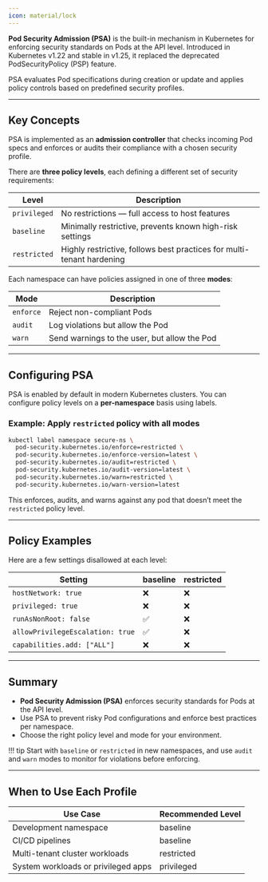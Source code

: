 ```yaml
---
icon: material/lock
---
```


**Pod Security Admission (PSA)** is the built-in mechanism in Kubernetes for enforcing security standards on Pods at the API level. Introduced in Kubernetes v1.22 and stable in v1.25, it replaced the deprecated PodSecurityPolicy (PSP) feature.

PSA evaluates Pod specifications during creation or update and applies policy controls based on predefined security profiles.

---

<h2>Key Concepts</h2>

PSA is implemented as an <strong>admission controller</strong> that checks incoming Pod specs and enforces or audits their compliance with a chosen security profile.

There are <strong>three policy levels</strong>, each defining a different set of security requirements:

| Level     | Description                                                                |
|-----------|----------------------------------------------------------------------------|
| <code>privileged</code> | No restrictions — full access to host features                         |
| <code>baseline</code>   | Minimally restrictive, prevents known high-risk settings               |
| <code>restricted</code> | Highly restrictive, follows best practices for multi-tenant hardening  |

Each namespace can have policies assigned in one of three <strong>modes</strong>:

| Mode     | Description                                                     |
|----------|-----------------------------------------------------------------|
| <code>enforce</code> | Reject non-compliant Pods                                     |
| <code>audit</code>   | Log violations but allow the Pod                              |
| <code>warn</code>    | Send warnings to the user, but allow the Pod                  |

---

<h2>Configuring PSA</h2>

PSA is enabled by default in modern Kubernetes clusters. You can configure policy levels on a <strong>per-namespace</strong> basis using labels.

<h3>Example: Apply <code>restricted</code> policy with all modes</h3>

```bash
kubectl label namespace secure-ns \
  pod-security.kubernetes.io/enforce=restricted \
  pod-security.kubernetes.io/enforce-version=latest \
  pod-security.kubernetes.io/audit=restricted \
  pod-security.kubernetes.io/audit-version=latest \
  pod-security.kubernetes.io/warn=restricted \
  pod-security.kubernetes.io/warn-version=latest
```

This enforces, audits, and warns against any pod that doesn’t meet the <code>restricted</code> policy level.

---

<h2>Policy Examples</h2>

Here are a few settings disallowed at each level:

| Setting                  | baseline | restricted |
|--------------------------|----------|------------|
| <code>hostNetwork: true</code>      | ❌       | ❌         |
| <code>privileged: true</code>       | ❌       | ❌         |
| <code>runAsNonRoot: false</code>    | ✅       | ❌         |
| `allowPrivilegeEscalation: true` | ✅  | ❌         |
| `capabilities.add: ["ALL"]` | ❌    | ❌         |

---

<h2>Summary</h2>

- <strong>Pod Security Admission (PSA)</strong> enforces security standards for Pods at the API level.
- Use PSA to prevent risky Pod configurations and enforce best practices per namespace.
- Choose the right policy level and mode for your environment.

!!! tip
    Start with <code>baseline</code> or <code>restricted</code> in new namespaces, and use <code>audit</code> and <code>warn</code> modes to monitor for violations before enforcing.

---

## When to Use Each Profile

| Use Case                        | Recommended Level |
|----------------------------------|--------------------|
| Development namespace           | baseline           |
| CI/CD pipelines                 | baseline           |
| Multi-tenant cluster workloads  | restricted         |
| System workloads or privileged apps | privileged     |

